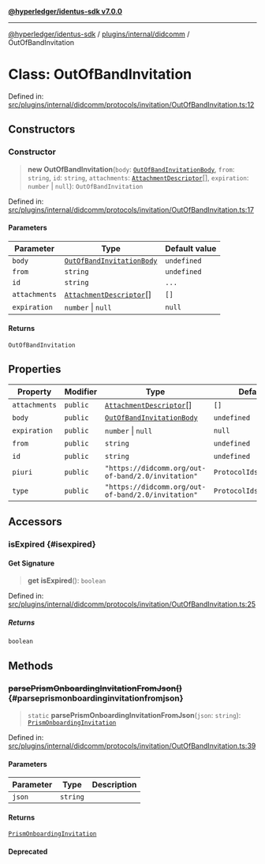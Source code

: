 [**@hyperledger/identus-sdk v7.0.0**](../../../../README.md)

***

[@hyperledger/identus-sdk](../../../../README.md) / [plugins/internal/didcomm](../README.md) / OutOfBandInvitation

# Class: OutOfBandInvitation

Defined in: [src/plugins/internal/didcomm/protocols/invitation/OutOfBandInvitation.ts:12](https://github.com/hyperledger/identus-edge-agent-sdk-ts/blob/96423ee84b124a31ce63036d9d623d1cb73a13c2/src/plugins/internal/didcomm/protocols/invitation/OutOfBandInvitation.ts#L12)

## Constructors

### Constructor

> **new OutOfBandInvitation**(`body`: [`OutOfBandInvitationBody`](../interfaces/OutOfBandInvitationBody.md), `from`: `string`, `id`: `string`, `attachments`: [`AttachmentDescriptor`](../../../../overview/namespaces/Domain/classes/AttachmentDescriptor.md)[], `expiration`: `number` \| `null`): `OutOfBandInvitation`

Defined in: [src/plugins/internal/didcomm/protocols/invitation/OutOfBandInvitation.ts:17](https://github.com/hyperledger/identus-edge-agent-sdk-ts/blob/96423ee84b124a31ce63036d9d623d1cb73a13c2/src/plugins/internal/didcomm/protocols/invitation/OutOfBandInvitation.ts#L17)

#### Parameters

| Parameter | Type | Default value |
| ------ | ------ | ------ |
| `body` | [`OutOfBandInvitationBody`](../interfaces/OutOfBandInvitationBody.md) | `undefined` |
| `from` | `string` | `undefined` |
| `id` | `string` | `...` |
| `attachments` | [`AttachmentDescriptor`](../../../../overview/namespaces/Domain/classes/AttachmentDescriptor.md)[] | `[]` |
| `expiration` | `number` \| `null` | `null` |

#### Returns

`OutOfBandInvitation`

## Properties

| Property | Modifier | Type | Default value | Defined in |
| ------ | ------ | ------ | ------ | ------ |
| <a id="attachments"></a> `attachments` | `public` | [`AttachmentDescriptor`](../../../../overview/namespaces/Domain/classes/AttachmentDescriptor.md)[] | `[]` | [src/plugins/internal/didcomm/protocols/invitation/OutOfBandInvitation.ts:21](https://github.com/hyperledger/identus-edge-agent-sdk-ts/blob/96423ee84b124a31ce63036d9d623d1cb73a13c2/src/plugins/internal/didcomm/protocols/invitation/OutOfBandInvitation.ts#L21) |
| <a id="body"></a> `body` | `public` | [`OutOfBandInvitationBody`](../interfaces/OutOfBandInvitationBody.md) | `undefined` | [src/plugins/internal/didcomm/protocols/invitation/OutOfBandInvitation.ts:18](https://github.com/hyperledger/identus-edge-agent-sdk-ts/blob/96423ee84b124a31ce63036d9d623d1cb73a13c2/src/plugins/internal/didcomm/protocols/invitation/OutOfBandInvitation.ts#L18) |
| <a id="expiration"></a> `expiration` | `public` | `number` \| `null` | `null` | [src/plugins/internal/didcomm/protocols/invitation/OutOfBandInvitation.ts:22](https://github.com/hyperledger/identus-edge-agent-sdk-ts/blob/96423ee84b124a31ce63036d9d623d1cb73a13c2/src/plugins/internal/didcomm/protocols/invitation/OutOfBandInvitation.ts#L22) |
| <a id="from"></a> `from` | `public` | `string` | `undefined` | [src/plugins/internal/didcomm/protocols/invitation/OutOfBandInvitation.ts:19](https://github.com/hyperledger/identus-edge-agent-sdk-ts/blob/96423ee84b124a31ce63036d9d623d1cb73a13c2/src/plugins/internal/didcomm/protocols/invitation/OutOfBandInvitation.ts#L19) |
| <a id="id"></a> `id` | `public` | `string` | `undefined` | [src/plugins/internal/didcomm/protocols/invitation/OutOfBandInvitation.ts:20](https://github.com/hyperledger/identus-edge-agent-sdk-ts/blob/96423ee84b124a31ce63036d9d623d1cb73a13c2/src/plugins/internal/didcomm/protocols/invitation/OutOfBandInvitation.ts#L20) |
| <a id="piuri"></a> `piuri` | `public` | `"https://didcomm.org/out-of-band/2.0/invitation"` | `ProtocolIds.OOBInvitation` | [src/plugins/internal/didcomm/protocols/invitation/OutOfBandInvitation.ts:15](https://github.com/hyperledger/identus-edge-agent-sdk-ts/blob/96423ee84b124a31ce63036d9d623d1cb73a13c2/src/plugins/internal/didcomm/protocols/invitation/OutOfBandInvitation.ts#L15) |
| <a id="type"></a> `type` | `public` | `"https://didcomm.org/out-of-band/2.0/invitation"` | `ProtocolIds.OOBInvitation` | [src/plugins/internal/didcomm/protocols/invitation/OutOfBandInvitation.ts:13](https://github.com/hyperledger/identus-edge-agent-sdk-ts/blob/96423ee84b124a31ce63036d9d623d1cb73a13c2/src/plugins/internal/didcomm/protocols/invitation/OutOfBandInvitation.ts#L13) |

## Accessors

### isExpired {#isexpired}

#### Get Signature

> **get** **isExpired**(): `boolean`

Defined in: [src/plugins/internal/didcomm/protocols/invitation/OutOfBandInvitation.ts:25](https://github.com/hyperledger/identus-edge-agent-sdk-ts/blob/96423ee84b124a31ce63036d9d623d1cb73a13c2/src/plugins/internal/didcomm/protocols/invitation/OutOfBandInvitation.ts#L25)

##### Returns

`boolean`

## Methods

### ~~parsePrismOnboardingInvitationFromJson()~~ {#parseprismonboardinginvitationfromjson}

> `static` **parsePrismOnboardingInvitationFromJson**(`json`: `string`): [`PrismOnboardingInvitation`](PrismOnboardingInvitation.md)

Defined in: [src/plugins/internal/didcomm/protocols/invitation/OutOfBandInvitation.ts:39](https://github.com/hyperledger/identus-edge-agent-sdk-ts/blob/96423ee84b124a31ce63036d9d623d1cb73a13c2/src/plugins/internal/didcomm/protocols/invitation/OutOfBandInvitation.ts#L39)

#### Parameters

| Parameter | Type | Description |
| ------ | ------ | ------ |
| `json` | `string` |  |

#### Returns

[`PrismOnboardingInvitation`](PrismOnboardingInvitation.md)

#### Deprecated
